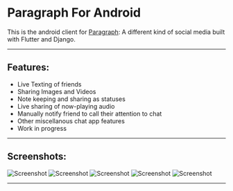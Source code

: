 # Paragraph For Android

This is the android client for [Paragraph](https://github.com/coleblvck/paragraph): A different kind of social media built with Flutter and Django.

 
---

## Features:

- Live Texting of friends
- Sharing Images and Videos
- Note keeping and sharing as statuses
- Live sharing of now-playing audio
- Manually notify friend to call their attention to chat
- Other miscellanous chat app features
- Work in progress


---

## Screenshots:

![Screenshot](https://github.com/coleblvck/paragraph-for-android/assets/screenshots/screenshot1.png)
![Screenshot](https://github.com/coleblvck/paragraph-for-android/assets/screenshots/screenshot2.png)
![Screenshot](https://github.com/coleblvck/paragraph-for-android/assets/screenshots/screenshot3.png)
![Screenshot](https://github.com/coleblvck/paragraph-for-android/assets/screenshots/screenshot4.png)
![Screenshot](https://github.com/coleblvck/paragraph-for-android/assets/screenshots/screenshot5.png)



---